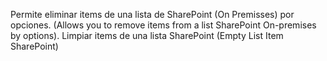 Permite eliminar items de una lista de SharePoint (On Premisses) por opciones. 
(Allows you to remove items from a list SharePoint On-premises by options).
 Limpiar items de una lista SharePoint (Empty List Item SharePoint)